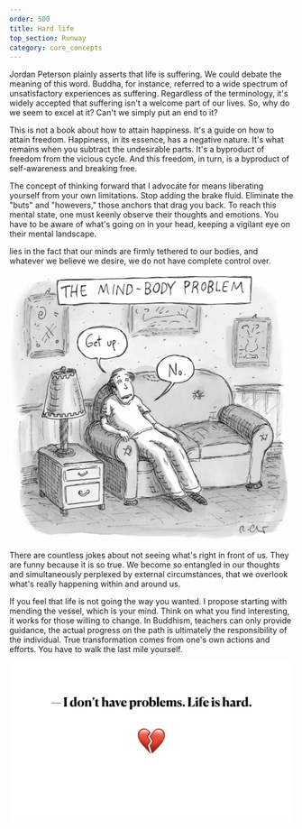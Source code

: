 ```yaml
---
order: 500
title: Hard life
top_section: Runway
category: core_concepts
---
```


Jordan Peterson plainly asserts that life is suffering. We could debate the meaning of this word. Buddha, for instance, referred to a wide spectrum of unsatisfactory experiences as suffering. Regardless of the terminology, it's widely accepted that suffering isn't a welcome part of our lives. So, why do we seem to excel at it? Can't we simply put an end to it?

This is not a book about how to attain happiness. It's a guide on how to attain freedom. Happiness, in its essence, has a negative nature. It's what remains when you subtract the undesirable parts. It's a byproduct of freedom from the vicious cycle. And this freedom, in turn, is a byproduct of self-awareness and breaking free.

The concept of thinking forward that I advocate for means liberating yourself from your own limitations. Stop adding the brake fluid. Eliminate the "buts" and "howevers," those anchors that drag you back. To reach this mental state, one must keenly observe their thoughts and emotions. You have to be aware of what's going on in your head, keeping a vigilant eye on their mental landscape.

lies in the fact that our minds are firmly tethered to our bodies, and whatever we believe we desire, we do not have complete control over.

![](/images/book/hard-life/the-mind-body-problem.jpeg)

There are countless jokes about not seeing what's right in front of us. They are funny because it is so true. We become so entangled in our thoughts and simultaneously perplexed by external circumstances, that we overlook what's really happening within and around us.

If you feel that life is not going the way you wanted.  I propose starting with mending the vessel, which is your mind. Think on what you find interesting, it works for those willing to change. In Buddhism, teachers can only provide guidance, the actual progress on the path is ultimately the responsibility of the individual. True transformation comes from one's own actions and efforts. You have to walk the last mile yourself.

![](/images/book/hard-life/joy-55.jpeg)
